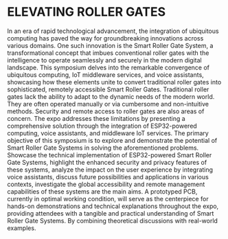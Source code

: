 # ELEVATING ROLLER GATES 

In an era of rapid technological advancement, the integration of ubiquitous computing has paved the way for groundbreaking innovations across various domains. One such innovation is the Smart Roller Gate System, a transformational concept that imbues conventional roller gates with the intelligence to operate seamlessly and securely in the modern digital landscape. This symposium delves into the remarkable convergence of ubiquitous computing, IoT middleware services, and voice assistants, showcasing how these elements unite to convert traditional roller gates into sophisticated, remotely accessible Smart Roller Gates. Traditional roller gates lack the ability to adapt to the dynamic needs of the modern world. They are often operated manually or via cumbersome and non-intuitive methods. Security and remote access to roller gates are also areas of concern. The expo addresses these limitations by presenting a comprehensive solution through the integration of ESP32-powered computing, voice assistants, and middleware IoT services. The primary objective of this symposium is to explore and demonstrate the potential of Smart Roller Gate Systems in solving the aforementioned problems. Showcase the technical implementation of ESP32-powered Smart Roller Gate Systems, highlight the enhanced security and privacy features of these systems, analyze the impact on the user experience by integrating voice assistants, discuss future possibilities and applications in various contexts, investigate the global accessibility and remote management capabilities of these systems are the main aims. A prototyped PCB, currently in optimal working condition, will serve as the centerpiece for hands-on demonstrations and technical explanations throughout the expo, providing attendees with a tangible and practical understanding of Smart Roller Gate Systems. By combining theoretical discussions with real-world examples.